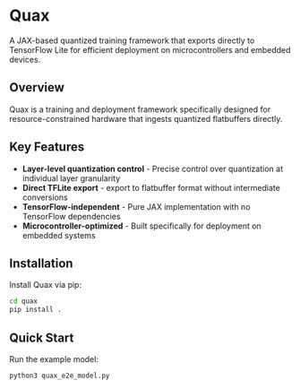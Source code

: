 # Quax

A JAX-based quantized training framework that exports directly to TensorFlow Lite for efficient deployment on microcontrollers and embedded devices.

## Overview

Quax is a training and deployment framework specifically designed for resource-constrained hardware that ingests quantized flatbuffers directly.

## Key Features

- **Layer-level quantization control** - Precise control over quantization at individual layer granularity
- **Direct TFLite export** - export to flatbuffer format without intermediate conversions  
- **TensorFlow-independent** - Pure JAX implementation with no TensorFlow dependencies
- **Microcontroller-optimized** - Built specifically for deployment on embedded systems

## Installation

Install Quax via pip:

```bash
cd quax
pip install .
```

## Quick Start

Run the example model:

```bash
python3 quax_e2e_model.py
```

